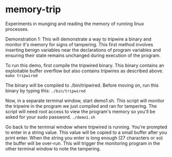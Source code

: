 memory-trip
===========

Experiments in munging and reading the memory of running linux processes.


Demonstration 1:
This will demonstrate a way to tripwire a binary and monitor it's memory for signs of tampering. This first method involves inserting benign variables near the declarations of program variables and ensuring their state remains unchanged during execution of the program.

To run this demo, first compile the tripwired binary. This binary contains an exploitable buffer overflow but also contains tripwires as described above. 
```make tripwired```

The binary will be compiled to ./bin/tripwired. Before moving on, run this binary by typing this:
```./bin/tripwired```

Now, in a separate terminal window, start demo1.sh. This script will monitor the tripwire in the program we just compiled and ran for tampering. The script will need root access to view the program's memory so you'll be asked for your sudo password.
```./demo1.sh```

Go back to the terminal window where tripwired is running. You're prompted to enter in a string value. This value will be copied to a small buffer after you print enter. When the string you enter is long enough (27 characters or so) the buffer will be over-run. This will trigger the monitoring program in the other terminal window to note the tampering.

